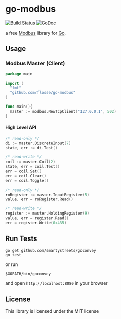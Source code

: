 # go-modbus

[![Build Status](https://travis-ci.org/flosse/go-modbus.svg?branch=master)](https://travis-ci.org/flosse/go-modbus)
[![GoDoc](https://godoc.org/github.com/flosse/go-modbus?status.svg)](https://godoc.org/github.com/flosse/go-modbus)

a free [Modbus](http://en.wikipedia.org/wiki/Modbus) library
for [Go](http://golang.org/).

## Usage

### Modbus Master (Client)

```go
package main

import (
  "fmt"
  "github.com/flosse/go-modbus"
)

func main(){
  master := modbus.NewTcpClient("127.0.0.1", 502)
}
```

#### High Level API

```go
/* read-only */
di := master.DiscreteInput(7)
state, err := di.Test()

/* read-write */
coil := master.Coil(2)
state, err = coil.Test()
err = coil.Set()
err = coil.Clear()
err = coil.Toggle()

/* read-only */
roRegister := master.InputRegister(5)
value, err = roRegister.Read()

/* read-write */
register := master.HoldingRegister(9)
value, err = register.Read()
err = register.Write(0x435)
```

## Run Tests

    go get github.com/smartystreets/goconvey
    go test

or run

    $GOPATH/bin/goconvey

and open `http://localhost:8080` in your browser

## License

This library is licensed under the MIT license
